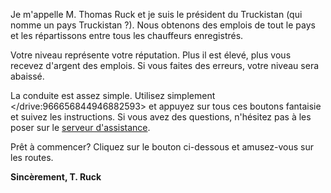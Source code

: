 Je m'appelle M. Thomas Ruck et je suis le président du Truckistan (qui nomme un pays Truckistan ?). Nous obtenons des emplois de tout le pays et les répartissons entre tous les chauffeurs enregistrés.

Votre niveau représente votre réputation. Plus il est élevé, plus vous recevez d'argent des emplois. Si vous faites des erreurs, votre niveau sera abaissé.

La conduite est assez simple. Utilisez simplement </drive:966656844946882593> et appuyez sur tous ces boutons fantaisie et suivez les instructions.
Si vous avez des questions, n'hésitez pas à les poser sur le [serveur d'assistance](https://discord.gg/FzAxtGTUhN).

Prêt à commencer? Cliquez sur le bouton ci-dessous et amusez-vous sur les routes.

**Sincèrement,
T. Ruck**

